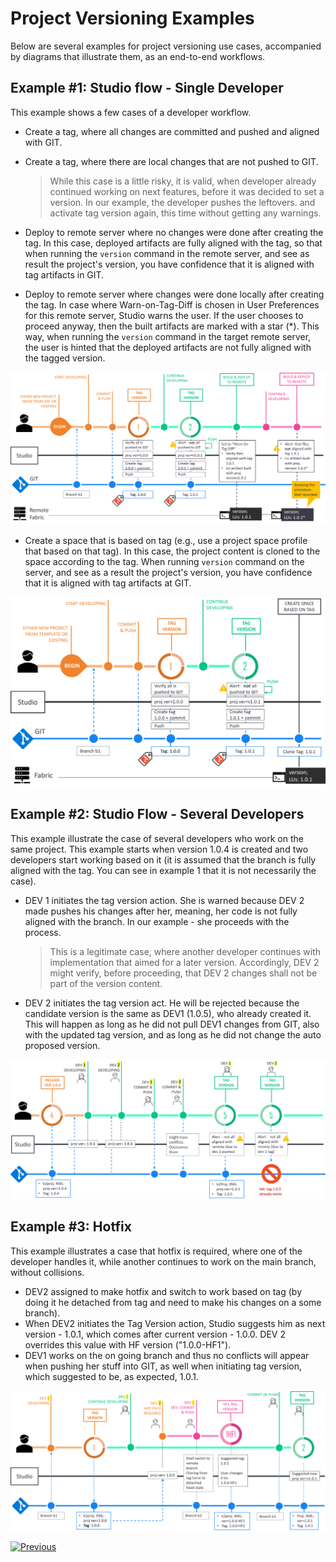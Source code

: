 # Project Versioning Examples

Below are several examples for project versioning use cases, accompanied by diagrams that illustrate them, as an end-to-end workflows.



## Example #1: Studio flow - Single Developer 

This example shows a few cases of a developer workflow.

* Create a tag, where all changes are committed and pushed and aligned with GIT.

* Create a tag, where there are local changes that are not pushed to GIT.

  > While this case is a little risky, it is valid, when developer already continued working on next features, before it was decided to set a version. In our example, the developer pushes the leftovers. and activate tag version again, this time without getting any warnings.

<studio> 

* Deploy to remote server where no changes were done after creating the tag. In this case, deployed artifacts are fully aligned with the tag, so that when running the `version` command in the remote server, and see as result the project's version, you have confidence that it is aligned with tag artifacts in GIT.

* Deploy to remote server where changes were done locally after creating the tag. In case where Warn-on-Tag-Diff is chosen in User Preferences for this remote server, Studio warns the user. If the user chooses to proceed anyway, then the built artifacts are marked with a star (*). This way, when running the `version` command in the target remote server, the user is hinted that the deployed artifacts are not fully aligned with the tagged version.



![diagram](images/04_single_dev_diagram.png)

</studio> 



<web>

* Create a space that is based on tag (e.g., use a project space profile that based on that tag). In this case, the project content is cloned to the space according to the tag. When running `version` command on the server, and see as a result the project's version, you have confidence that it is aligned with tag artifacts at GIT.

  

![diagram](images/04_web_single_dev_diagram.png)

</web>



## Example #2: Studio Flow - Several Developers

This example illustrate the case of several developers who work on the same project. This example starts when version 1.0.4 is created and two developers start working based on it (it is assumed that the branch is fully aligned with the tag. You can see in example 1 that it is not necessarily the case).

* DEV 1 initiates the tag version action. She is warned because DEV 2 made pushes his changes after her, meaning, her code is not fully aligned with the branch. In our example - she proceeds with the process.

  >  This is a legitimate case, where another developer continues with implementation that aimed for a later version. Accordingly, DEV 2 might verify, before proceeding, that DEV 2 changes shall not be part of the version content.

* DEV 2 initiates the tag version act. He will be rejected because the candidate version is the same as DEV1 (1.0.5), who already created it. This will happen as long as he did not pull DEV1 changes from GIT, also with the updated tag version, and as long as he did not change the auto proposed version.



![diagram](images/04_few_dev_diagram.png)



## Example #3: Hotfix

This example illustrates a case that hotfix is required, where one of the developer handles it, while another continues to work on the main branch, without collisions.

* DEV2 assigned to make hotfix and switch to work based on tag (by doing it he detached from tag and need to make his changes on a some branch).
* When DEV2 initiates the Tag Version action, Studio suggests him as next version - 1.0.1, which comes after current version - 1.0.0.  DEV 2 overrides this value with HF version ("1.0.0-HF1").
* DEV1 works on the on going branch and thus no conflicts will appear when pushing her stuff into GIT, as well when initiating tag version, which suggested to be, as expected, 1.0.1.



![diagram](images/04_hotfix_diagram.png)





[![Previous](/articles/images/Previous.png)](/articles/16_deploy_fabric/04_project_versioning.md)



